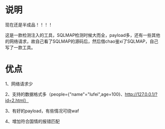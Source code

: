 # 说明
现在还是半成品！！！！

这是一款检测注入的工具，SQLMAP检测时候大而全，payload多，还有一些其他的网络请求，故自己看了SQLMAP的源码后，然后借chao鉴xi了SQLMAP，自己写了一款工具。


# 优点
1、网络请求少

2、支持的数据格式多（people={"name"="lufei",age=100}、http://127.0.0.1/?id=2.html）

3、有好的payload，有些情况可绕waf

4、增加符合国情的报错匹配